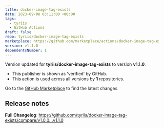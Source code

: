 ```yaml
---
title: docker-image-tag-exists
date: 2023-09-08 03:11:00 +00:00
tags:
  - tyriis
  - GitHub Actions
draft: false
repo: tyriis/docker-image-tag-exists
marketplace: https://github.com/marketplace/actions/docker-image-tag-exists
version: v1.1.0
dependentsNumber: 1
---
```



Version updated for **tyriis/docker-image-tag-exists** to version **v1.1.0**.
- This publisher is shown as 'verified' by GitHub.
- This action is used across all versions by **1** repositories.

Go to the [GitHub Marketplace](https://github.com/marketplace/actions/docker-image-tag-exists) to find the latest changes.

## Release notes

**Full Changelog**: https://github.com/tyriis/docker-image-tag-exists/compare/v1.0.0...v1.1.0
